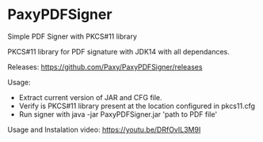 # PaxyPDFSigner
Simple PDF Signer with PKCS#11 library

PKCS#11 library for PDF signature with JDK14 with all dependances.

Releases: https://github.com/Paxy/PaxyPDFSigner/releases

Usage:
* Extract current version of JAR and CFG file.
* Verify is PKCS#11 library present at the location configured in pkcs11.cfg
* Run signer with 
java -jar PaxyPDFSigner.jar 'path to PDF file'

Usage and Instalation video:
https://youtu.be/DRfOvIL3M9I
